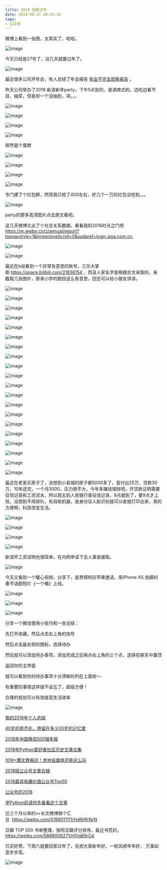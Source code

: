 ```yaml
---
title: 2019 回家过年
date: 2019-08-27 20:47:16
tags:
- 公众号
---
```

微博上看到一张图，太真实了，哈哈。

![image](https://upload-images.jianshu.io/upload_images/17817191-e6636734cb4615b4?imageMogr2/auto-orient/strip%7CimageView2/2/w/1240)

今天已经是27号了，没几天就要过年了。

![image](https://upload-images.jianshu.io/upload_images/17817191-9f35317a63242914?imageMogr2/auto-orient/strip%7CimageView2/2/w/1240)

最近很多公司开年会，有人总结了年会报告 [年会不完全观察报告](https://mp.weixin.qq.com/s?__biz=MjM5MDYxMzg2NQ==&mid=2657292531&idx=1&sn=eef50a5cc3bac78e5d962c5a5c30a3c5&scene=21#wechat_redirect) 。

昨天公司举办了2019 新浪新年party，下午5点到的，是酒席式的，边吃边看节目，抽奖，但是却一个没抽到，哭。。。

![image](https://upload-images.jianshu.io/upload_images/17817191-a9fb2cca03494c56?imageMogr2/auto-orient/strip%7CimageView2/2/w/1240)

![image](https://upload-images.jianshu.io/upload_images/17817191-dbf38330142dd9ab?imageMogr2/auto-orient/strip%7CimageView2/2/w/1240)

![image](https://upload-images.jianshu.io/upload_images/17817191-6699996832f87629?imageMogr2/auto-orient/strip%7CimageView2/2/w/1240)

![image](https://upload-images.jianshu.io/upload_images/17817191-08d941164f459490?imageMogr2/auto-orient/strip%7CimageView2/2/w/1240)

居然是个蛋糕

![image](https://upload-images.jianshu.io/upload_images/17817191-bb90e32a3dce2250?imageMogr2/auto-orient/strip%7CimageView2/2/w/1240)

![image](https://upload-images.jianshu.io/upload_images/17817191-acc5c9dee0a455a9?imageMogr2/auto-orient/strip%7CimageView2/2/w/1240)

![image](https://upload-images.jianshu.io/upload_images/17817191-00dc112d20b70733?imageMogr2/auto-orient/strip%7CimageView2/2/w/1240)

![image](https://upload-images.jianshu.io/upload_images/17817191-c9d04afaa52a2db5?imageMogr2/auto-orient/strip%7CimageView2/2/w/1240)

专门建了个红包群，然而我只抢了400左右，好几个一万的红包没抢到。。。

![image](https://upload-images.jianshu.io/upload_images/17817191-ef2887625af7cf4b?imageMogr2/auto-orient/strip%7CimageView2/2/w/1240)



party的更多高清图片点击原文看吧。

这几天微博又出了个社交关系数据，看看我的2018时光之门吧 https://m.weibo.cn/z/annual/report?topnavstyle=1&immersiveScroll=0&sudaref=login.sina.com.cn 

![image](https://upload-images.jianshu.io/upload_images/17817191-81f564bc194075b8?imageMogr2/auto-orient/strip%7CimageView2/2/w/1240)

![image](https://upload-images.jianshu.io/upload_images/17817191-d5f467cb9904fa73?imageMogr2/auto-orient/strip%7CimageView2/2/w/1240)

最近在b站看到一个非常有意思的账号，三乐大掌柜 https://space.bilibili.com/21836154 ，而且人家名字是根据古文来取的，来截取几张图片，原来小学的题目这么有意思，回去可以给小朋友讲讲。

![image](https://upload-images.jianshu.io/upload_images/17817191-6bcb6ba56bca58ab?imageMogr2/auto-orient/strip%7CimageView2/2/w/1240)

![image](https://upload-images.jianshu.io/upload_images/17817191-267f540fbbf244a0?imageMogr2/auto-orient/strip%7CimageView2/2/w/1240)

![image](https://upload-images.jianshu.io/upload_images/17817191-91056e19920257ea?imageMogr2/auto-orient/strip%7CimageView2/2/w/1240)

![image](https://upload-images.jianshu.io/upload_images/17817191-ccce7381608aaf3f?imageMogr2/auto-orient/strip%7CimageView2/2/w/1240)

![image](https://upload-images.jianshu.io/upload_images/17817191-f318843c3e0b4422?imageMogr2/auto-orient/strip%7CimageView2/2/w/1240)

![image](https://upload-images.jianshu.io/upload_images/17817191-b442ccee55535aff?imageMogr2/auto-orient/strip%7CimageView2/2/w/1240)

![image](https://upload-images.jianshu.io/upload_images/17817191-9749dc25fec0df34?imageMogr2/auto-orient/strip%7CimageView2/2/w/1240)

![image](https://upload-images.jianshu.io/upload_images/17817191-fd4920d748f989f5?imageMogr2/auto-orient/strip%7CimageView2/2/w/1240)

![image](https://upload-images.jianshu.io/upload_images/17817191-929d600092b9df7e?imageMogr2/auto-orient/strip%7CimageView2/2/w/1240)

![image](https://upload-images.jianshu.io/upload_images/17817191-006078986002024f?imageMogr2/auto-orient/strip%7CimageView2/2/w/1240)

![image](https://upload-images.jianshu.io/upload_images/17817191-72c335ebe4c6f122?imageMogr2/auto-orient/strip%7CimageView2/2/w/1240)

![image](https://upload-images.jianshu.io/upload_images/17817191-0a81469bdb93fcbc?imageMogr2/auto-orient/strip%7CimageView2/2/w/1240)

![image](https://upload-images.jianshu.io/upload_images/17817191-a61566eade5337e9?imageMogr2/auto-orient/strip%7CimageView2/2/w/1240)

![image](https://upload-images.jianshu.io/upload_images/17817191-797ad9631735d2bf?imageMogr2/auto-orient/strip%7CimageView2/2/w/1240)

![image](https://upload-images.jianshu.io/upload_images/17817191-dacb4884ad54487a?imageMogr2/auto-orient/strip%7CimageView2/2/w/1240)

![image](https://upload-images.jianshu.io/upload_images/17817191-3564440269ed4534?imageMogr2/auto-orient/strip%7CimageView2/2/w/1240)

![image](https://upload-images.jianshu.io/upload_images/17817191-1aaaa8bfeb1b6e17?imageMogr2/auto-orient/strip%7CimageView2/2/w/1240)

![image](https://upload-images.jianshu.io/upload_images/17817191-1ea31af9eca18692?imageMogr2/auto-orient/strip%7CimageView2/2/w/1240)

![image](https://upload-images.jianshu.io/upload_images/17817191-2304768be63c6759?imageMogr2/auto-orient/strip%7CimageView2/2/w/1240)

![image](https://upload-images.jianshu.io/upload_images/17817191-285604344005fc39?imageMogr2/auto-orient/strip%7CimageView2/2/w/1240)

最近在老家买房子了，没想到小县城的房子都5000多了，首付出25万，贷款30万，10年还完，一个月3000，压力倒不大，今年多赚钱理财吧。开贷款证明需要征信记录和工资流水，所以周五到人民银行查征信记录，8点就到了，要9点才上班，没想到不用排队，有自助机器，放身份证人脸识别就可以直接打印出来，真的方便啊，科技改变生活。

![image](https://upload-images.jianshu.io/upload_images/17817191-e5ea1114f9eaf1a5?imageMogr2/auto-orient/strip%7CimageView2/2/w/1240)

![image](https://upload-images.jianshu.io/upload_images/17817191-71e7680cef99a87c?imageMogr2/auto-orient/strip%7CimageView2/2/w/1240)

![image](https://upload-images.jianshu.io/upload_images/17817191-9cd7055e5554e579?imageMogr2/auto-orient/strip%7CimageView2/2/w/1240)

![image](https://upload-images.jianshu.io/upload_images/17817191-f000061ad0bf89f7?imageMogr2/auto-orient/strip%7CimageView2/2/w/1240)

新浪开工资证明也很简单，在内网申请下去人事直接取。

![image](https://upload-images.jianshu.io/upload_images/17817191-2683385c50cb0107?imageMogr2/auto-orient/strip%7CimageView2/2/w/1240)

今天又看到一个暖心视频，分享下，是贾樟柯应苹果邀请，用iPhone XS 拍摄的春节话题短片《一个桶》上线。

![image](https://upload-images.jianshu.io/upload_images/17817191-30dd4f25fb5640f4?imageMogr2/auto-orient/strip%7CimageView2/2/w/1240)

![image](https://upload-images.jianshu.io/upload_images/17817191-bd254440c7dc7ea9?imageMogr2/auto-orient/strip%7CimageView2/2/w/1240)

![image](https://upload-images.jianshu.io/upload_images/17817191-6b72bc3882ce8c72?imageMogr2/auto-orient/strip%7CimageView2/2/w/1240)

分享一个微信使用小技巧和一些总结：

先打开收藏，然后点击右上角的加号

然后点击最右侧的图标，选择待办

然后就可以添加待办事项，添加完成之后再点右上角的三个点，选择在聊天中置顶

返回你的主界面

就可以看到你的待办事项十分清晰的列在上面啦～

有重要的事情这样就不会忘了，超级方便！

合理的规划可以有效提高生活效率

![image](https://upload-images.jianshu.io/upload_images/17817191-c64da622aecb2f79?imageMogr2/auto-orient/strip%7CimageView2/2/w/1240)

[我的2018年个人总结](https://mp.weixin.qq.com/s?__biz=MzI2NDA0NDM1MA==&mid=2650106348&idx=1&sn=928ad4610d64a52c49c33aaf96ca1dd0&chksm=f2b363bdc5c4eaabecf7f79cf8abfd6aef7c58cf44bf570ae8a9813827d9db36da1e27563529&mpshare=1&scene=21&srcid=0107JAMU0mMeDHYsB5au26nk&from=timeline&ascene=2&devicetype=android-19&version=27000038&nettype=WIFI&abtest_cookie=BQABAAoACwASABMAFAAGACOXHgBXmR4Am5keAJ2ZHgCjmR4As5keAAAA&lang=zh_CN&pass_ticket=os0oh%20IZdLx%20aDsZPG7o00lQN1g5c4hQqPsbtpOn4Hie5oswKrr7aOHXbRHTMWMP&wx_header=1#wechat_redirect)

[40岁的周杰伦，停留在多少20岁的记忆里](https://mp.weixin.qq.com/s?__biz=MjM5MjAwOTk0MA==&mid=2670688000&idx=1&sn=bf0a1799a9691d9c368bf8d00075444e&chksm=bc770cbb8b0085adf08a5752f6c9b7816576795aa3c6f6df89335ba251bb1e3a17c8dd922f74&mpshare=1&scene=21&srcid=&from=timeline&ascene=2&devicetype=android-19&version=2700003a&nettype=WIFI&abtest_cookie=BAABAAoACwATABQABQAjlx4AV5keAJuZHgCdmR4As5keAAAA&lang=zh_CN&pass_ticket=6VJzwCwFHVSLN73jjoZKoALLoknS2Jv2Hli6iqoDsj87mAMYCyoyNQyYARS8F6Z2&wx_header=1#wechat_redirect)

[2018年中国微信500强年报](https://mp.weixin.qq.com/s?__biz=MzAwMjE1NjcxMg==&mid=2654672316&idx=1&sn=8b8350b793a3f8e288b7f55ddd614362&chksm=8101047bb6768d6d229c3c604372cd0467d479f3bbbe33664442aa5483ba361b99a626b3c26b&mpshare=1&scene=21&srcid=0106TFHVnho4LvSWYXJWp6EM&from=timeline&ascene=2&devicetype=android-19&version=27000038&nettype=WIFI&abtest_cookie=BQABAAoACwASABMAFAAGACOXHgBXmR4Am5keAJ2ZHgCjmR4As5keAAAA&lang=zh_CN&pass_ticket=os0oh%20IZdLx%20aDsZPG7o00lQN1g5c4hQqPsbtpOn4Hie5oswKrr7aOHXbRHTMWMP&wx_header=1#wechat_redirect)

[2018年Python爱好者社区历史文章合集](https://mp.weixin.qq.com/s?__biz=MzI5NDY1MjQzNA==&mid=2247488585&idx=1&sn=f4bc0735dd8b63b5ebcf44073093bf0f&chksm=ec5ecb34db2942223960b39420fea2e9c77d5b316ed38b7fc9e407a7bad6c90c1682e1fc82e0&mpshare=1&scene=21&srcid=0119gyf3zbxXpcxh4qH55PbI&from=timeline&ascene=2&devicetype=android-19&version=2700003a&nettype=WIFI&abtest_cookie=BAABAAoACwATABQABQAjlx4AV5keAJuZHgCdmR4As5keAAAA&lang=zh_CN&pass_ticket=6VJzwCwFHVSLN73jjoZKoALLoknS2Jv2Hli6iqoDsj87mAMYCyoyNQyYARS8F6Z2&wx_header=1#wechat_redirect)

[10W+爆文靠搬运！本地自媒体还能这么玩](https://mp.weixin.qq.com/s?__biz=MzI5NTE3Nzg2Mw==&mid=2649950241&idx=1&sn=f16739116b5a29093d8c4c0bd4fd0710&chksm=f45033c9c327badf5bb09e0d316ac12d9c7eb6f42ff07cc31b15d0f3378668574778b73ffa11&mpshare=1&scene=21&srcid=0108YOiWiUO8JqcVLmKhrUsC&from=timeline&ascene=2&devicetype=android-19&version=27000038&nettype=WIFI&abtest_cookie=BQABAAoACwASABMAFAAGACOXHgBXmR4Am5keAJ2ZHgCjmR4As5keAAAA&lang=zh_CN&pass_ticket=os0oh%20IZdLx%20aDsZPG7o00lQN1g5c4hQqPsbtpOn4Hie5oswKrr7aOHXbRHTMWMP&wx_header=1#wechat_redirect)

[2018版公众号文章合辑](https://mp.weixin.qq.com/s?__biz=MjM5MzgyODQxMQ==&mid=2650369793&idx=1&sn=b5476eea7d98d5b6eecaff1afbc69aa2&chksm=be9cd45589eb5d43c8ba6a7b56410088a9d00e0ef06a7545248b07467d444588145fd9d68fe6&mpshare=1&scene=21&srcid=0110RSRpB0EAfcyD0naKcxah&from=timeline&ascene=2&devicetype=android-19&version=27000038&nettype=WIFI&abtest_cookie=BQABAAoACwASABMAFAAGACOXHgBXmR4Am5keAJ2ZHgCjmR4As5keAAAA&lang=zh_CN&pass_ticket=os0oh%20IZdLx%20aDsZPG7o00lQN1g5c4hQqPsbtpOn4Hie5oswKrr7aOHXbRHTMWMP&wx_header=1#wechat_redirect)

[2018最具收藏价值公众号Top50](https://mp.weixin.qq.com/s?__biz=MjM5MDgzMDYyMA==&mid=2675745534&idx=1&sn=d522417831cd45e7112d6780500ed00b&scene=21#wechat_redirect)

[公众号的2018](https://mp.weixin.qq.com/s?__biz=MzAwMjE1NjcxMg==&mid=2654672254&idx=1&sn=11a3b97d9d276c9d8fd36b8e5f595abe&scene=21#wechat_redirect)

[学Python前请你先看看这个文章](https://mp.weixin.qq.com/s?__biz=MjM5MTQ4NjA3Nw==&mid=2459679291&idx=1&sn=c5062f89f10f12d9cb2bfb3132f3555f&chksm=b1dbc32986ac4a3f67a09e1afd20337c439b84a81df54c34166d8387b7dce6899091f5a5fa52&mpshare=1&scene=21&srcid=0108BeXqtj8pQ4Fjor6Q5x9i&from=timeline&ascene=2&devicetype=android-19&version=27000038&nettype=WIFI&abtest_cookie=BQABAAoACwASABMAFAAGACOXHgBXmR4Am5keAJ2ZHgCjmR4As5keAAAA&lang=zh_CN&pass_ticket=os0oh%20IZdLx%20aDsZPG7o00lQN1g5c4hQqPsbtpOn4Hie5oswKrr7aOHXbRHTMWMP&wx_header=1#wechat_redirect)

近三个月以来的v+长文微博做个汇总  https://weibo.com/5198011111/Hd6HfrNrN

豆瓣 TOP 500 书单整理，按照豆瓣评分排序。最近书荒的， https://weibo.com/5888006271/H0jgB9rCd

已买好票，下周六就要回家过年了，先祝大家新年好，一帆风顺年年好， 万事如意步步高。

![image](https://upload-images.jianshu.io/upload_images/17817191-8d75024d6b7aeb4d?imageMogr2/auto-orient/strip%7CimageView2/2/w/1240)
